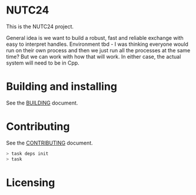 # NUTC24

This is the NUTC24 project.

General idea is we want to build a robust, fast and reliable exchange with easy to interpret handles. Environment tbd - I was thinking everyone would run on their own process and then we just run all the processes at the same time? But we can work with how that will work. In either case, the actual system will need to be in Cpp.

# Building and installing

See the [BUILDING](BUILDING.md) document.

# Contributing

See the [CONTRIBUTING](CONTRIBUTING.md) document.

```sh
> task deps init
> task
```

# Licensing

<!--
Please go to https://choosealicense.com/licenses/ and choose a license that
fits your needs. The recommended license for a project of this type is the
GNU AGPLv3.
-->
